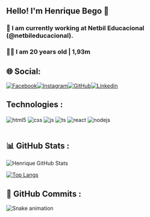 ## Hello! I'm Henrique Bego 👑

### 🔭 I am currently working at Netbil Educacional (@netbileducacional).

### 💂🏻 I am 20 years old | 1,93m

## 🌐 Social:

[![Facebook](https://img.shields.io/badge/Facebook-1877F2?style=for-the-badge&logo=facebook&logoColor=white)](https://www.facebook.com/henrique.perezbego)[![Instagram](https://img.shields.io/badge/Instagram-E4405F?style=for-the-badge&logo=instagram&logoColor=white)](https://www.instagram.com/henriquebego37/)[![GitHub](https://img.shields.io/badge/GitHub-100000?style=for-the-badge&logo=github&logoColor=white)](https://github.com/henriquebego37)[![Linkedin](https://img.shields.io/badge/LinkedIn-0077B5?style=for-the-badge&logo=linkedin&logoColor=white)](https://www.linkedin.com/in/henrique-bego-635284219/)


## Technologies :

<div style="display: inline_block">
  <img align="center" alt="html5" src="https://img.shields.io/badge/HTML5-E34F26?style=for-the-badge&logo=html5&logoColor=white" />
  <img align="center" alt="css" src="https://img.shields.io/badge/CSS3-1572B6?style=for-the-badge&logo=css3&logoColor=white" />
  <img align="center" alt="js" src="https://img.shields.io/badge/JavaScript-F7DF1E?style=for-the-badge&logo=javascript&logoColor=black" />
  <img align="center" alt="ts" src="https://img.shields.io/badge/TypeScript-007ACC?style=for-the-badge&logo=typescript&logoColor=white" />
  <img align="center" alt="react" src="https://img.shields.io/badge/React-20232A?style=for-the-badge&logo=react&logoColor=61DAFB" />
  <img align="center" alt="nodejs" src="https://img.shields.io/badge/Node.js-43853D?style=for-the-badge&logo=node.js&logoColor=white" />
</div><br/>

## 📊  GitHub Stats :

![Henrique GitHub Stats](https://github-readme-stats.vercel.app/api?username=henriquebego37&show_icons=true&theme=dracula)

[![Top Langs](https://github-readme-stats.vercel.app/api/top-langs/?username=henriquebego37&theme=dracula)](https://github.com/anuraghazra/github-readme-stats)

## 👾  GitHub Commits :

 ![Snake animation](https://github.com/henriquebego37/rafaballerini/blob/output/github-contribution-grid-snake.svg)

